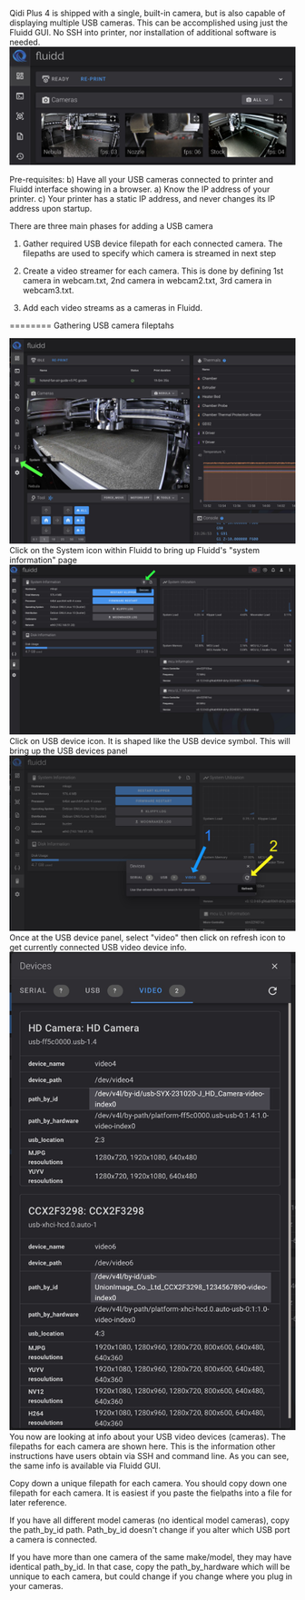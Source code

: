 Qidi Plus 4 is shipped with a single, built-in camera, but is also capable of displaying multiple USB cameras. This can be accomplished using just the Fluidd GUI. No SSH into printer, nor installation of additional software is needed.
<img src="./fluidd%20with%20multiple%20cameras.jpg">

Pre-requisites: 
b) Have all your USB cameras connected to printer and Fluidd interface showing in a browser. 
a) Know the IP address of your printer. 
c) Your printer has a static IP address, and never changes its IP address upon startup.

There are three main phases for adding a USB camera

1. Gather required USB device filepath for each connected camera. The filepaths are used to specify which camera is streamed in next step

2. Create a video streamer for each camera. This is done by defining 1st camera in webcam.txt, 2nd camera in webcam2.txt, 3rd camera in webcam3.txt.

3. Add each video streams as a cameras in Fluidd.

========
Gathering USB camera fileptahs

<img src="./system%20icon.jpg">
Click on the System icon within Fluidd to bring up Fluidd's "system information" page

<img src="./devices%20icon.jpg">
Click on USB device icon. It is shaped like the USB device symbol. This will bring up the USB devices panel

<img src="./devices%20panel.jpg">
Once at the USB device panel, select "video" then click on refresh icon to get currently connected USB video device info.

<img src="./usb%20filepaths.jpg">
You now are looking at info about your USB video devices (cameras). The filepaths for each camera are shown here. This is the information other instructions have users obtain via SSH and command line. As you can see, the same info is available via Fluidd GUI.

Copy down a unique filepath for each camera. You should copy down one filepath for each camera. It is easiest if you paste the fielpaths into a file for later reference.

If you have all different model cameras (no identical model cameras), copy the path_by_id path. Path_by_id doesn't change if you alter which USB port a camera is connected.

If you have more than one camera of the same make/model, they may have identical path_by_id. In that case, copy the path_by_hardware which will be unnique to each camera, but could change if you change where you plug in your cameras.

